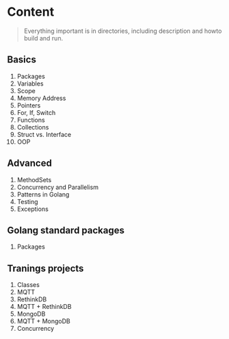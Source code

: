 # Content

> Everything important is in directories, including description and howto build and run.

## Basics

1. Packages
2. Variables
3. Scope
4. Memory Address
5. Pointers
6. For, If, Switch
7. Functions
8. Collections
9. Struct vs. Interface
10. OOP

## Advanced

1. MethodSets
2. Concurrency and Parallelism
3. Patterns in Golang
4. Testing
5. Exceptions

## Golang standard packages

1. Packages

## Tranings projects

1. Classes
2. MQTT
3. RethinkDB
4. MQTT + RethinkDB
5. MongoDB
6. MQTT + MongoDB
7. Concurrency

